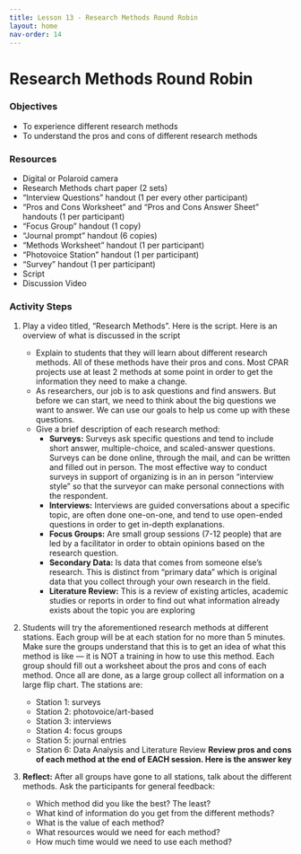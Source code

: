 ```yaml
---
title: Lesson 13 - Research Methods Round Robin
layout: home
nav-order: 14
---
```


# Research Methods Round Robin

### Objectives
- To experience different research methods
- To understand the pros and cons of different research methods


### Resources
- Digital or Polaroid camera
- Research Methods chart paper (2 sets)
- “Interview Questions” handout (1 per every other participant)
- “Pros and Cons Worksheet” and “Pros and Cons Answer Sheet” handouts (1 per participant)
- “Focus Group” handout (1 copy)
- “Journal prompt” handout (6 copies)
- “Methods Worksheet” handout (1 per participant)
- “Photovoice Station” handout (1 per participant)
- “Survey” handout (1 per participant)
- Script
- Discussion Video

### Activity Steps

1. Play a video titled, “Research Methods”. Here is the script. Here is an overview of what is discussed in the script
    - Explain to students that they will learn about different research methods. All of these methods have their pros and cons.  Most CPAR projects use at least 2 methods at some point in order to get the information they need to make a change.
    - As researchers, our job is to ask questions and find answers. But before we can start, we need to think about the big questions we want to answer. We can use our goals to help us come up with these questions.
    - Give a brief description of each research method:
        - **Surveys:** Surveys ask specific questions and tend to include short answer, multiple-choice, and scaled-answer questions. Surveys can be done online, through the mail, and can be written and filled out in person. The most effective way to conduct surveys in support of organizing is in an in person “interview style” so that the surveyor can make personal connections with the respondent.
        - **Interviews:**  Interviews are guided conversations about a specific topic, are often done one-on-one, and tend to use open-ended questions in order to get in-depth explanations. 
        - **Focus Groups:** Are small group sessions (7-12 people) that are led by a facilitator in order to obtain opinions based on the research question. 
        - **Secondary Data:**  Is data that comes from someone else’s research. This is distinct from “primary data” which is original data that you collect through your own research in the field.
        - **Literature Review:** This is a review of existing articles, academic studies or reports in order to find out what information already exists about the topic you are exploring
2. Students will try the aforementioned research methods at different stations. Each group will be at each station for no more than 5 minutes.  Make sure the groups understand that this is to get an idea of what this method is like — it is NOT a training in how to use this method.  Each group should fill out a worksheet about the pros and cons of each method.  Once all are done, as a large group collect all information on a large flip chart. The stations are:
    - Station 1: surveys
    - Station 2: photovoice/art-based
    - Station 3: interviews
    - Station 4: focus groups
    - Station 5: journal entries
    - Station 6: Data Analysis and  Literature Review
**Review pros and cons of each method at the end of EACH session. Here is the answer key**

3. **Reflect:** After all groups have gone to all stations, talk about the different methods.  Ask the participants for general feedback:
    - Which method did you like the best?  The least?
    - What kind of information do you get from the different methods?
    - What is the value of each method?
    - What resources would we need for each method?
    - How much time would we need to use each method?

